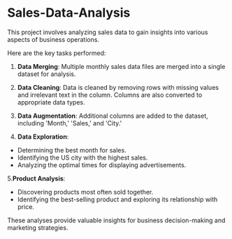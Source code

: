 # Sales-Data-Analysis
This project involves analyzing sales data to gain insights into various aspects of business operations. 

Here are the key tasks performed:
1. **Data Merging**: Multiple monthly sales data files are merged into a single dataset for analysis.
2. **Data Cleaning**: Data is cleaned by removing rows with missing values and irrelevant text in the column. Columns are also converted to appropriate data types.
3. **Data Augmentation**: Additional columns are added to the dataset, including 'Month,' 'Sales,' and 'City.'

4. **Data Exploration**:
- Determining the best month for sales.
- Identifying the US city with the highest sales.
- Analyzing the optimal times for displaying advertisements.

5.**Product Analysis**:
- Discovering products most often sold together.
- Identifying the best-selling product and exploring its relationship with price.
  
These analyses provide valuable insights for business decision-making and marketing strategies.
